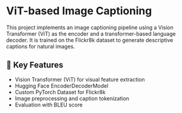 # ViT-based Image Captioning

This project implements an image captioning pipeline using a Vision Transformer (ViT) as the encoder and a transformer-based language decoder. It is trained on the Flickr8k dataset to generate descriptive captions for natural images.

## 📌 Key Features
- Vision Transformer (ViT) for visual feature extraction
- Hugging Face EncoderDecoderModel
- Custom PyTorch Dataset for Flickr8k
- Image preprocessing and caption tokenization
- Evaluation with BLEU score

